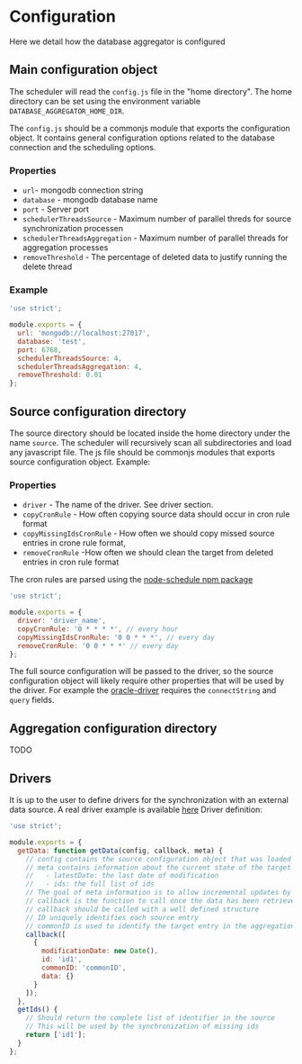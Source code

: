 # Configuration

Here we detail how the database aggregator is configured

## Main configuration object

The scheduler will read the `config.js` file in the "home directory". The home directory can be set using the environment variable `DATABASE_AGGREGATOR_HOME_DIR`.

The `config.js` should be a commonjs module that exports the configuration object. It contains general configuration options related to the database connection and the scheduling options.

### Properties

- `url`- mongodb connection string
- `database` - mongodb database name
- `port` - Server port
- `schedulerThreadsSource` - Maximum number of parallel threds for source synchronization processen
- `schedulerThreadsAggregation` - Maximum number of parallel threads for aggregation processes
- `removeThreshold` - The percentage of deleted data to justify running the delete thread

### Example

```js
'use strict';

module.exports = {
  url: 'mongodb://localhost:27017',
  database: 'test',
  port: 6768,
  schedulerThreadsSource: 4,
  schedulerThreadsAggregation: 4,
  removeThreshold: 0.01
};
```

## Source configuration directory

The source directory should be located inside the home directory under the name `source`. The scheduler will recursively scan all subdirectories and load any javascript file. The js file should be commonjs modules that exports source configuration object. Example:

### Properties

- `driver` - The name of the driver. See driver section.
- `copyCronRule` - How often copying source data should occur in cron rule format
- `copyMissingIdsCronRule` - How often we should copy missed source entries in crone rule format,
- `removeCronRule` -How often we should clean the target from deleted entries in cron rule format

The cron rules are parsed using the [node-schedule npm package](https://github.com/node-schedule/node-schedule)

```js
'use strict';

module.exports = {
  driver: 'driver_name',
  copyCronRule: '0 * * * *', // every hour
  copyMissingIdsCronRule: '0 0 * * *', // every day
  removeCronRule: '0 0 * * *' // every day
};
```

The full source configuration will be passed to the driver, so the source configuration object will likely require other properties that will be used by the driver. For example the [oracle-driver](https://github.com/cheminfo/database-aggregator-driver-oracle) requires the `connectString` and `query` fields.

## Aggregation configuration directory

TODO

## Drivers

It is up to the user to define drivers for the synchronization with an external data source. A real driver example is available [here](https://github.com/cheminfo/database-aggregator-driver-oracle)
Driver definition:

```js
'use strict';

module.exports = {
  getData: function getData(config, callback, meta) {
    // config contains the source configuration object that was loaded by the scheduler
    // meta contains information about the current state of the target database. It has 2 properties:
    //   - latestDate: the last date of modification
    //   - ids: the full list of ids
    // The goal of meta information is to allow incremental updates by retrieving only what has been changed or added since the last synchronization.
    // callback is the function to call once the data has been retrieved
    // callback should be called with a well defined structure
    // ID uniquely identifies each source entry
    // commonID is used to identify the target entry in the aggregation collection
    callback([
      {
        modificationDate: new Date(),
        id: 'id1',
        commonID: 'commonID',
        data: {}
      }
    ]);
  },
  getIds() {
    // Should return the complete list of identifier in the source
    // This will be used by the synchronization of missing ids
    return ['id1'];
  }
};
```
